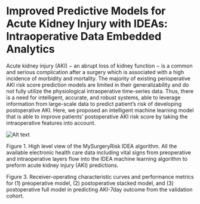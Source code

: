# Improved Predictive Models for Acute Kidney Injury with IDEAs: Intraoperative Data Embedded Analytics

Acute kidney injury (AKI) − an abrupt loss of kidney function − is a common and serious complication after a surgery which is associated with a high incidence of morbidity and mortality. The majority of existing perioperative AKI risk score prediction models are limited in their generalizability and do not fully utilize the physiological intraoperative time-series data. Thus, there is a need for intelligent, accurate, and robust systems, able to leverage information from large-scale data to predict patient’s risk of developing postoperative AKI. Here, we proposed an intelligent machine learning model that is able to improve patients’ postoperative AKI risk score by taking the intraoperative features into account. 


![Alt text](https://github.com/prisma-p/IDEAs-Algorithm/blob/master/Images/image1.png?raw=true "The conceptual diagram of the intraoperative data integrated AKI prediction model. This diagram shows the aggregation of data transformer, data engineering, and data analytics modules in preoperative and intraoperative layers. In particular, the two layers can be integrated in two different ways: (1) Stacked preoperative prediction scores with the cleaned and feature engineered intraoperative data, (2) obtain full perioperative dataset by merging all clean features from both layers.")

Figure 1. High level view of the MySurgeryRisk IDEA algorithm. All the available electronic health care data including vital signs from preoperative and intraoperative layers flow into the IDEA machine learning algorithm to preform acute kidney injury (AKI) predictions. 


Figure 3. Receiver-operating characteristic curves and performance metrics for (1) preoperative model, (2) postoperative stacked model, and (3) postoperative full model in predicting AKI-7day outcome from the validation cohort. 

